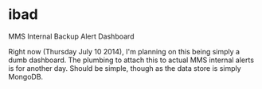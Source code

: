 ibad
====

MMS Internal Backup Alert Dashboard

Right now (Thursday July 10 2014), I'm planning on this being simply a dumb dashboard.
The plumbing to attach this to actual MMS internal alerts is for another day. Should be simple, though
as the data store is simply MongoDB.
